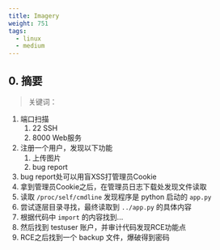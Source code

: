 ```yaml
---
title: Imagery
weight: 751
tags:
  - linux
  - medium
---
```


## 0. 摘要

> 关键词：

1. 端口扫描
	1. 22 SSH
	2. 8000 Web服务
2. 注册一个用户，发现以下功能
	1. 上传图片
	2. bug report
3. bug report处可以用盲XSS打管理员Cookie
4. 拿到管理员Cookie之后，在管理员日志下载处发现文件读取
5. 读取 `/proc/self/cmdline` 发现程序是 python 启动的 `app.py`
6. 尝试逐层目录寻找，最终读取到 `../app.py` 的具体内容
7. 根据代码中 `import` 的内容找到...
8. 然后找到 testuser 账户，并审计代码发现RCE功能点
9. RCE之后找到一个 backup 文件，爆破得到密码